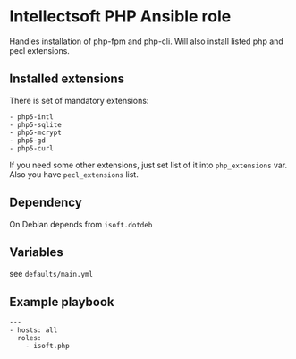 Intellectsoft PHP Ansible role
=================================

Handles installation of php-fpm and php-cli. Will also install listed php and pecl extensions.
 
## Installed extensions
There is set of mandatory extensions:

```
- php5-intl
- php5-sqlite
- php5-mcrypt
- php5-gd
- php5-curl
```

If you need some other extensions, just set list of it into `php_extensions` var. Also you have `pecl_extensions` list.

## Dependency
On Debian depends from `isoft.dotdeb`

## Variables
see `defaults/main.yml`

## Example playbook

```
---
- hosts: all
  roles:
    - isoft.php
```
